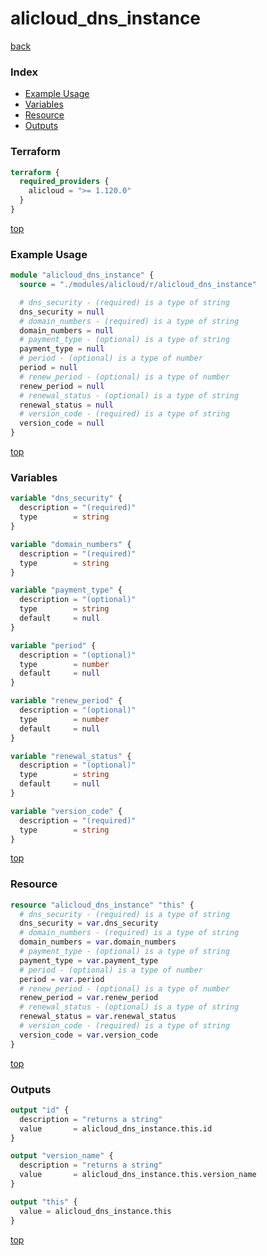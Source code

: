 # alicloud_dns_instance

[back](../alicloud.md)

### Index

- [Example Usage](#example-usage)
- [Variables](#variables)
- [Resource](#resource)
- [Outputs](#outputs)

### Terraform

```terraform
terraform {
  required_providers {
    alicloud = ">= 1.120.0"
  }
}
```

[top](#index)

### Example Usage

```terraform
module "alicloud_dns_instance" {
  source = "./modules/alicloud/r/alicloud_dns_instance"

  # dns_security - (required) is a type of string
  dns_security = null
  # domain_numbers - (required) is a type of string
  domain_numbers = null
  # payment_type - (optional) is a type of string
  payment_type = null
  # period - (optional) is a type of number
  period = null
  # renew_period - (optional) is a type of number
  renew_period = null
  # renewal_status - (optional) is a type of string
  renewal_status = null
  # version_code - (required) is a type of string
  version_code = null
}
```

[top](#index)

### Variables

```terraform
variable "dns_security" {
  description = "(required)"
  type        = string
}

variable "domain_numbers" {
  description = "(required)"
  type        = string
}

variable "payment_type" {
  description = "(optional)"
  type        = string
  default     = null
}

variable "period" {
  description = "(optional)"
  type        = number
  default     = null
}

variable "renew_period" {
  description = "(optional)"
  type        = number
  default     = null
}

variable "renewal_status" {
  description = "(optional)"
  type        = string
  default     = null
}

variable "version_code" {
  description = "(required)"
  type        = string
}
```

[top](#index)

### Resource

```terraform
resource "alicloud_dns_instance" "this" {
  # dns_security - (required) is a type of string
  dns_security = var.dns_security
  # domain_numbers - (required) is a type of string
  domain_numbers = var.domain_numbers
  # payment_type - (optional) is a type of string
  payment_type = var.payment_type
  # period - (optional) is a type of number
  period = var.period
  # renew_period - (optional) is a type of number
  renew_period = var.renew_period
  # renewal_status - (optional) is a type of string
  renewal_status = var.renewal_status
  # version_code - (required) is a type of string
  version_code = var.version_code
}
```

[top](#index)

### Outputs

```terraform
output "id" {
  description = "returns a string"
  value       = alicloud_dns_instance.this.id
}

output "version_name" {
  description = "returns a string"
  value       = alicloud_dns_instance.this.version_name
}

output "this" {
  value = alicloud_dns_instance.this
}
```

[top](#index)